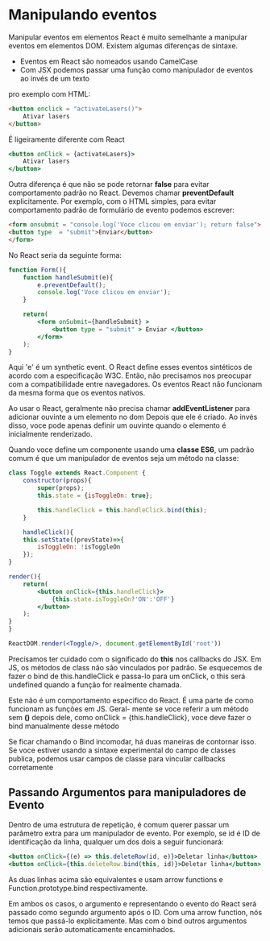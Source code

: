 # Manipulando eventos

Manipular eventos em elementos React é muito semelhante a  manipular eventos em
elementos DOM. Existem algumas diferenças de sintaxe.

- Eventos em React são nomeados usando CamelCase
- Com JSX podemos passar uma função como manipulador de eventos ao invés de um texto

pro exemplo com HTML:

~~~ html
<button onclick = "activateLasers()">
    Ativar lasers 
</button>
~~~

É ligeiramente diferente com React

~~~ jsx
<button onClick = {activateLasers}>
    Ativar lasers 
</button>

~~~

Outra diferença é que não se pode retornar **false** para evitar comportamento padrão no React. 
Devemos chamar **preventDefault** explicitamente. Por exemplo, com o HTML simples, para evitar
comportamento padrão de formulário de evento podemos escrever:

~~~ html
<form onsubmit = "console.log('Voce clicou em enviar'); return false">
<button type  = "submit">Enviar</button>
</form>
~~~

No React seria da seguinte forma:

~~~ jsx
function Form(){
    function handleSubmit(e){
        e.preventDefault();
        console.log('Voce clicou em enviar');
    }

    return(
        <form onSubmit={handleSubmit} >
            <button type = "submit" > Enviar </button>
        </form>
    );
}
~~~

Aqui 'e' é um synthetic event. O React define esses eventos sintéticos de acordo com  a especificação
W3C. Então, não precisamos nos preocupar com a compatibilidade entre navegadores. Os eventos React não 
funcionam da mesma forma que os eventos nativos.

Ao usar o React, geralmente não precisa chamar **addEventListener** para adicionar ouvinte a um elemento no dom
Depois que ele é criado. Ao invés disso, voce pode apenas definir um ouvinte quando o elemento é inicialmente
renderizado.

 Quando voce define um componente usando uma **classe ES6**, um padrão comum é que um manipulador de eventos 
seja um método na classe:

~~~ jsx
class Toggle extends React.Component {
    constructor(props){
        super(props);
        this.state = {isToggleOn: true};

        this.handleClick = this.handleClick.bind(this);
    }

    handleClick(){
    this.setState((prevState)=>{
        isToggleOn: !isToggleOn
    });
}

render(){
    return(
        <button onClick={this.handleClick}>
            {this.state.isToggleOn?'ON':'OFF'}
        </button>
    );
}
}

ReactDOM.render(<Toggle/>, document.getElementById('root'))
~~~

Precisamos ter cuidado com o significado do **this** nos callbacks do JSX. Em JS, os métodos de class
não são vinculados por padrão. Se esquecemos de fazer o bind de this.handleClick e passa-lo para
um onClick, o this será undefined quando a função for realmente chamada.

 Este não é um comportamento especifico do React. É uma parte de como funcionam as funções em JS. Geral-
mente se voce referir a um método sem **()** depois dele, como
onClick = {this.handleClick}, voce deve fazer o bind manualmente desse método

Se ficar chamando o Bind incomodar, há duas maneiras de contornar isso. Se voce estiver usando a sintaxe
experimental do campo de classes publica, podemos usar campos de classe para vincular callbacks corretamente


## Passando Argumentos para manipuladores de Evento

Dentro de uma estrutura de repetição, é comum querer passar um parâmetro extra para um manipulador de 
evento. Por exemplo, se id é ID de identificação da linha, qualquer um dos dois a seguir funcionará:

~~~ jsx
<button onClick={(e) => this.deleteRow(id, e)}>Deletar linha</button>
<button onClick={this.deleteRow.bind(this, id)}>Deletar linha</button>
~~~

As duas linhas acima são equivalentes e usam arrow functions e Function.prototype.bind respectivamente.

Em ambos os casos, o argumento e representando o evento do React será passado como segundo argumento após o ID. Com uma arrow function, nós temos que passá-lo explicitamente. Mas com o bind outros argumentos adicionais serão automaticamente encaminhados.
